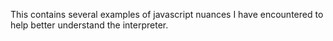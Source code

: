 This contains several examples of javascript nuances I have encountered to help better understand the interpreter.